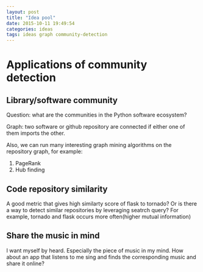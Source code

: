```yaml
---
layout: post
title: "Idea pool"
date: 2015-10-11 19:49:54
categories: ideas
tags: ideas graph community-detection
---
```


# Applications of community detection 

## Library/software community

Question: what are the communities in the Python software ecosystem?

Graph: two software or github repository are connected if either one of them imports the other.

Also, we can run many interesting graph mining algorithms on the repository graph, for example:

1. PageRank
2. Hub finding


## Code repository similarity

A good metric that gives high similarty score of flask to tornado? Or is there a way to detect similar repositories by leveraging seatrch query? For example, tornado and flask occurs more often(higher mutual information)

## Share the music in mind

I want myself by heard. Especially the piece of music in my mind. How about an app that listens to me sing and finds the corresponding music and share it online?

